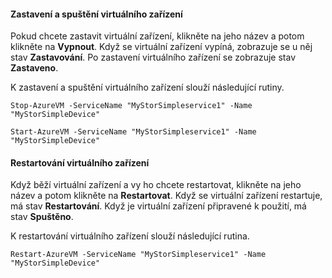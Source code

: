 #### Zastavení a spuštění virtuálního zařízení
Pokud chcete zastavit virtuální zařízení, klikněte na jeho název a potom klikněte na **Vypnout**. Když se virtuální zařízení vypíná, zobrazuje se u něj stav **Zastavování**. Po zastavení virtuálního zařízení se zobrazuje stav **Zastaveno**.

K zastavení a spuštění virtuálního zařízení slouží následující rutiny.

`Stop-AzureVM -ServiceName "MyStorSimpleservice1" -Name "MyStorSimpleDevice"`


`Start-AzureVM -ServiceName "MyStorSimpleservice1" -Name "MyStorSimpleDevice"`
    
#### Restartování virtuálního zařízení

Když běží virtuální zařízení a vy ho chcete restartovat, klikněte na jeho název a potom klikněte na **Restartovat**. Když se virtuální zařízení restartuje, má stav **Restartování**. Když je virtuální zařízení připravené k použití, má stav **Spuštěno**.

K restartování virtuálního zařízení slouží následující rutina.

`Restart-AzureVM -ServiceName "MyStorSimpleservice1" -Name "MyStorSimpleDevice"`







<!--HONumber=Jun16_HO2-->


